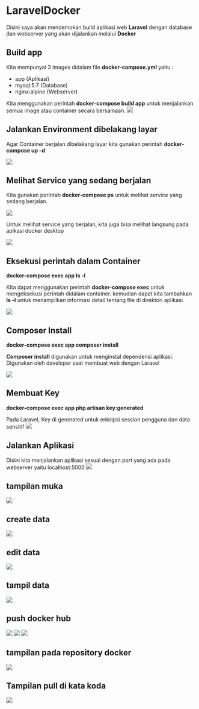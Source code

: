 # LaravelDocker
Disini saya akan mendemokan build aplikasi web <b>Laravel</b> dengan database dan webserver yang akan dijalankan melalui <b>Docker</b> 

## Build app

Kita mempunyai 3 images didalam file <b>docker-compose.yml</b> yaitu :
- app (Aplikasi)
- mysql:5.7 (Database)
- nginx:alpine (Webserver)

Kita menggunakan perintah <b>docker-compose build app</b> untuk menjalankan semua image atau container secara bersamaan.
<img src="https://github.com/akbarrestu/LaravelDocker/blob/master/1.png"/>
## Jalankan Environment dibelakang layar

Agar Container berjalan dibelakang layar kita gunakan perintah <b>docker-compose up -d</b>

<img src="https://github.com/akbarrestu/LaravelDocker/blob/master/2.png"/>

## Melihat Service yang sedang berjalan

Kita gunakan perintah <b>docker-compose ps</b> untuk melihat service yang sedang berjalan.

<img src="https://github.com/akbarrestu/LaravelDocker/blob/master/3.png"/>

Untuk melihat service yang berjalan, kita juga bisa melihat langsung pada aplkasi docker desktop

<img src="https://github.com/akbarrestu/LaravelDocker/blob/master/a.png"/>

## Eksekusi perintah dalam Container

<b>docker-compose exec app ls -l</b>

Kita dapat menggunakan perintah <b>docker-compose exec</b> untuk mengeksekusi perintah didalam container.  kemudian dapat kita tambahkan <b>ls -l</b> untuk menampilkan informasi detail tentang file di direktori aplikasi.

<img src="https://github.com/akbarrestu/LaravelDocker/blob/master/4.png"/>

## Composer Install

<b>docker-compose exec app composer install</b>

<b>Composer install</b> digunakan untuk menginstal dependensi aplikasi. Digunakan oleh developer saat membuat web dengan Laravel

<img src="https://github.com/akbarrestu/LaravelDocker/blob/master/5.png"/>

## Membuat Key

<b>docker-compose exec app php artisan key:generated</b>

Pada Laravel, Key di generated untuk enkripsi session pengguna dan data sensitif
<img src="https://github.com/akbarrestu/LaravelDocker/blob/master/6.png"/>

## Jalankan Aplikasi

Disini kita menjalankan aplikasi sesuai dengan port yang ada pada webserver yaitu localhost:5000
<img src="https://github.com/akbarrestu/LaravelDocker/blob/master/7.png"/>


## tampilan muka
<img src="https://github.com/akbarrestu/LaravelDocker/blob/master/8.png"/>

## create data
<img src="https://github.com/akbarrestu/LaravelDocker/blob/master/9.png"/>

## edit data
<img src="https://github.com/akbarrestu/LaravelDocker/blob/master/12.png"/>

## tampil data
<img src="https://github.com/akbarrestu/LaravelDocker/blob/master/13.png"/>

## push docker hub
<img src="https://github.com/akbarrestu/LaravelDocker/blob/master/14.png"/>

<img src="https://github.com/akbarrestu/LaravelDocker/blob/master/15.png"/>

<img src="https://github.com/akbarrestu/LaravelDocker/blob/master/16.png"/>

## tampilan pada repository docker
<img src="https://github.com/akbarrestu/LaravelDocker/blob/master/17.png"/>

## Tampilan pull di kata koda
<img src="https://github.com/akbarrestu/LaravelDocker/blob/master/18.png"/>




